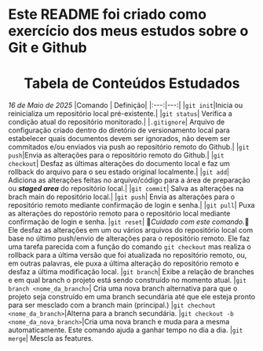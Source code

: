 # Este README foi criado como exercício dos meus estudos sobre o Git e Github

## <h1 align="center">Tabela de Conteúdos Estudados</h1>
_16 de Maio de 2025_
|Comando | Definição|
|:---:|---:|
|```git init```|Inicia ou reinicializa um repositório local pré-existente.|
|```git status```| Verifica a condição atual do repositório monitorado.|
|```.gitignore```| Arquivo de configuração criado dentro do diretório de versionamento local para estabelecer quais documentos devem ser ignorados, não devem ser commitados e/ou enviados via push ao repositório remoto do Github.|
|```git push```|Envia as alterações para o repositório remoto do Github.|
|```git checkout```| Desfaz as últimas alterações do documento local e faz um rollback do arquivo para o seu estado original localmente.|
|```git add```| Adiciona as alterações feitas no arquivo/código para a área de preparação ou **_staged area_** do repositório local.|
|```git commit```| Salva as alterações na brach main do repositório local.|
|```git push```| Envia as alterações para o repositório remoto mediante confirmação de login e senha.|
|```git pull```| Puxa as alterações do repostório remoto para o repositório local mediante confirmação de login e senha.
|```git reset```| &#128680;_*Cuidado com este comando.*_&#128680; Ele desfaz as alterações em um ou vários arquivos do repositório local com base no último push/envio de alterações para o repositório remoto. Ele faz uma tarefa parecida com a função do comando ```git checkout``` mas realiza o rollback para a última versão que foi atualizada no repositório remoto, ou, em outras palavras, ele puxa a última alteração do repositório remoto e desfaz a última modificação local.
|```git branch```| Exibe a relação de branches e em qual branch o projeto está sendo construído no momento atual.
|```git branch <nome_da_branch>```| Cria uma nova branch alternativa para que o projeto seja construído em uma branch secundária até que ele esteja pronto para ser mesclado com a branch main (principal.)
|```git chechout <nome_da_branch>```|Alterna para a branch secundária.
|```git checkout -b <nome_da_nova_branch>```|Cria uma nova branch e muda para a mesma automaticamente. Este comando ajuda a ganhar tempo no dia a dia.
|```git merge```| Mescla as features.
##